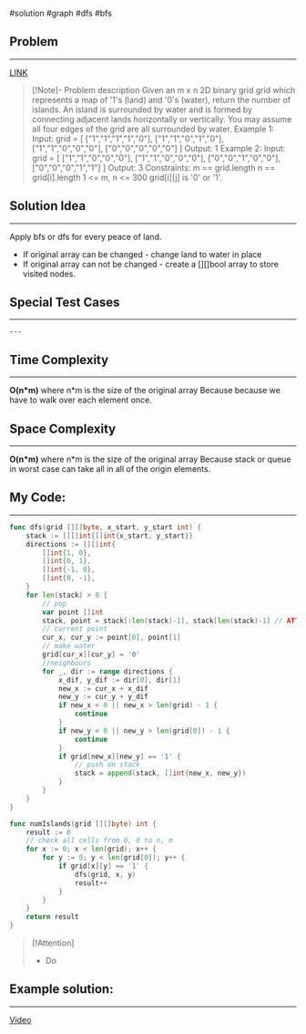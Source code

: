 #solution 
#graph
#dfs #bfs
## Problem
___
[LINK](https://leetcode.com/problems/number-of-islands/description/)

>[!Note]- Problem description
Given an m x n 2D binary grid grid which represents a map of '1's (land) and '0's (water), return the number of islands.
An island is surrounded by water and is formed by connecting adjacent lands horizontally or vertically. You may assume all four edges of the grid are all surrounded by water.
Example 1:
Input: grid = [
  ["1","1","1","1","0"],
  ["1","1","0","1","0"],
  ["1","1","0","0","0"],
  ["0","0","0","0","0"]
]
Output: 1
Example 2:
Input: grid = [
  ["1","1","0","0","0"],
  ["1","1","0","0","0"],
  ["0","0","1","0","0"],
  ["0","0","0","1","1"]
]
Output: 3
Constraints:
m == grid.length
n == grid[i].length
1 <= m, n <= 300
grid[i][j] is '0' or '1'.

## Solution Idea
___
Apply bfs or dfs for every peace of land. 
- If original array can be changed - change land to water in place
- If original array can not be changed - create a \[]\[]bool array to store visited nodes.


## Special Test Cases
___
```
---

```

## Time Complexity
___
**O(n\*m)** where n\*m is the size of the original array
Because because we have to walk over each element once. 

## Space Complexity
___
**O(n\*m)** where n\*m is the size of the original array
Because stack or queue in worst case can take all in all of the origin elements.

## My Code:
___
```go
func dfs(grid [][]byte, x_start, y_start int) {
    stack := [][]int{[]int{x_start, y_start}}
    directions := [][]int{
        []int{1, 0},
        []int{0, 1},
        []int{-1, 0},
        []int{0, -1},
    }
    for len(stack) > 0 {
        // pop
        var point []int
        stack, point = stack[:len(stack)-1], stack[len(stack)-1] // ATTENTION! DON'T RECREATE 'stack' here again! Don't use :=
        // current point
        cur_x, cur_y := point[0], point[1]
        // make water
        grid[cur_x][cur_y] = '0'
        //neighbours
        for _, dir := range directions {
            x_dif, y_dif := dir[0], dir[1]
            new_x := cur_x + x_dif
            new_y := cur_y + y_dif
            if new_x < 0 || new_x > len(grid) - 1 {
                continue
            }
            if new_y < 0 || new_y > len(grid[0]) - 1 {
                continue
            }
            if grid[new_x][new_y] == '1' {
                // push on stack
                stack = append(stack, []int{new_x, new_y})
            }
        }
    }
}

func numIslands(grid [][]byte) int { 
    result := 0
    // check all cells from 0, 0 to n, m
    for x := 0; x < len(grid); x++ {
        for y := 0; y < len(grid[0]); y++ {
            if grid[x][y] == '1' {
                dfs(grid, x, y)
                result++
            }
        }
    }
    return result
}

```

> [!Attention]
> - Do


## Example solution:
___
[Video](VIDEO_LINK)

```go


```